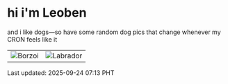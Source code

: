 # hi i'm Leoben

and i like dogs—so have some random dog pics that change whenever my CRON feels like it

|  |  |
|--------|----------|
| ![Borzoi](https://random-dog-vercel.vercel.app/api/random-borzoi?v=1758669187) | ![Labrador](https://random-dog-vercel.vercel.app/api/random-labrador?v=1758669187) |

Last updated: 2025-09-24 07:13 PHT
